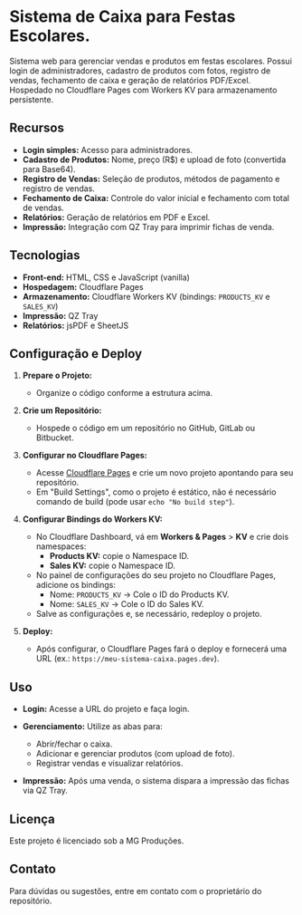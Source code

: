# Sistema de Caixa para Festas Escolares.
Sistema web para gerenciar vendas e produtos em festas escolares. Possui login de administradores, cadastro de produtos com fotos, registro de vendas, fechamento de caixa e geração de relatórios PDF/Excel. Hospedado no Cloudflare Pages com Workers KV para armazenamento persistente.

## Recursos
- **Login simples:** Acesso para administradores.
- **Cadastro de Produtos:** Nome, preço (R$) e upload de foto (convertida para Base64).
- **Registro de Vendas:** Seleção de produtos, métodos de pagamento e registro de vendas.
- **Fechamento de Caixa:** Controle do valor inicial e fechamento com total de vendas.
- **Relatórios:** Geração de relatórios em PDF e Excel.
- **Impressão:** Integração com QZ Tray para imprimir fichas de venda.

## Tecnologias
- **Front-end:** HTML, CSS e JavaScript (vanilla)
- **Hospedagem:** Cloudflare Pages
- **Armazenamento:** Cloudflare Workers KV (bindings: `PRODUCTS_KV` e `SALES_KV`)
- **Impressão:** QZ Tray
- **Relatórios:** jsPDF e SheetJS


## Configuração e Deploy

1. **Prepare o Projeto:**
   - Organize o código conforme a estrutura acima.

2. **Crie um Repositório:**
   - Hospede o código em um repositório no GitHub, GitLab ou Bitbucket.

3. **Configurar no Cloudflare Pages:**
   - Acesse [Cloudflare Pages](https://pages.cloudflare.com/) e crie um novo projeto apontando para seu repositório.
   - Em "Build Settings", como o projeto é estático, não é necessário comando de build (pode usar `echo "No build step"`).

4. **Configurar Bindings do Workers KV:**
   - No Cloudflare Dashboard, vá em **Workers & Pages** > **KV** e crie dois namespaces:
     - **Products KV:** copie o Namespace ID.
     - **Sales KV:** copie o Namespace ID.
   - No painel de configurações do seu projeto no Cloudflare Pages, adicione os bindings:
     - Nome: `PRODUCTS_KV` → Cole o ID do Products KV.
     - Nome: `SALES_KV` → Cole o ID do Sales KV.
   - Salve as configurações e, se necessário, redeploy o projeto.

5. **Deploy:**
   - Após configurar, o Cloudflare Pages fará o deploy e fornecerá uma URL (ex.: `https://meu-sistema-caixa.pages.dev`).

## Uso

- **Login:** Acesse a URL do projeto e faça login.
  
- **Gerenciamento:** Utilize as abas para:
  - Abrir/fechar o caixa.
  - Adicionar e gerenciar produtos (com upload de foto).
  - Registrar vendas e visualizar relatórios.
- **Impressão:** Após uma venda, o sistema dispara a impressão das fichas via QZ Tray.

## Licença
Este projeto é licenciado sob a MG Produções.

## Contato
Para dúvidas ou sugestões, entre em contato com o proprietário do repositório.

